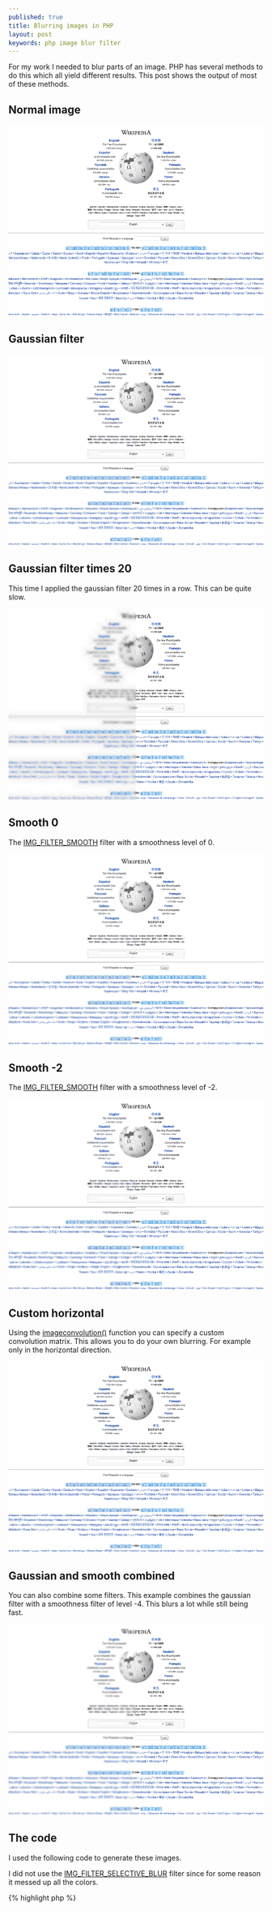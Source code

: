 ```yaml
---
published: true
title: Blurring images in PHP
layout: post
keywords: php image blur filter
---
```


For my work I needed to blur parts of an image. PHP has several methods to do this which all yield different results. This post shows the output of most of these methods.

Normal image
------------
![normal](/images/blur/normal.png)


Gaussian filter
---------------
![gaussian](/images/blur/gaussian.png)


Gaussian filter times 20
------------------------
This time I applied the gaussian filter 20 times in a row. This can be quite slow.

![gaussian20](/images/blur/gaussian20.png)

Smooth 0
--------
The [IMG_FILTER_SMOOTH](http://php.net/imagefilter) filter with a smoothness level of 0.

![smooth0](/images/blur/smooth0.png)

Smooth -2
---------
The [IMG_FILTER_SMOOTH](http://php.net/imagefilter) filter with a smoothness level of -2.

![smooth-2](/images/blur/smooth-2.png)


Custom horizontal
-----------------
Using the [imageconvolution()](http://php.net/imageconvolution) function you can specify a custom convolution matrix. This allows you to do your own blurring. For example only in the horizontal direction.

![custom-horizontal](/images/blur/custom-horizontal.png)

Gaussian and smooth combined
----------------------------
You can also combine some filters. This example combines the gaussian filter with a smoothness filter of level -4. This blurs a lot while still being fast.

![gaussian-smooth-4-gaussian](/images/blur/gaussian-smooth-4-gaussian.png)


The code
--------

I used the following code to generate these images.

I did not use the [IMG_FILTER_SELECTIVE_BLUR](http://php.net/imagefilter) filter since for some reason it messed up all the colors.

{% highlight php %}
<?

function blur($name, $cb) {
  echo $name , "\n";

  $image = imagecreatefrompng('normal.png');

  // The imagefilter functions only work on the whole image.
  // We only want to blur half of the image so copy half to a temporary image,
  // apply the blur, and copy it back to the original image.
  $tempImage = imagecreate(400, 600);
  imagecopy  ($tempImage, $image, 0, 0, 0, 0, 400, 600);
  $cb($tempImage);
  imagecopy  ($image, $tempImage, 0, 0, 0, 0, 400, 600);
  imagedestroy($tempImage);

  imagepng($image, $name . '.png');
}


blur('gaussian', function($image) {
  imagefilter($image, IMG_FILTER_GAUSSIAN_BLUR);
});

blur('gaussian20', function($image) {
  for ($i = 0; $i < 20; ++$i) {
    imagefilter($image, IMG_FILTER_GAUSSIAN_BLUR);
  }
});

foreach (array(0, -2) as $i) {
  blur('smooth' . $i, function($image) use($i) {
    imagefilter($image, IMG_FILTER_SMOOTH, $i);
  });
}

blur('custom-horizontal', function($image) {
  $matrix = array(
    array(0, 0, 0),
    array(2, 1, 2),
    array(0, 0, 0)
  );

  // For normal use the third argument should be the sum of all the values in the matrix.
  imageconvolution($image, $matrix, array_sum(array_map('array_sum', $matrix)), 0);
});

blur('gaussian-smooth-4-gaussian', function($image) {
  imagefilter($image, IMG_FILTER_GAUSSIAN_BLUR);
  imagefilter($image, IMG_FILTER_SMOOTH, -4);
  imagefilter($image, IMG_FILTER_GAUSSIAN_BLUR);
});
{% endhighlight %}

